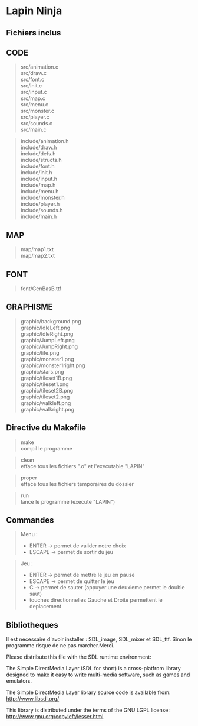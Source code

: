 Lapin Ninja
===========

Fichiers inclus
---------------

CODE
----
    
> src/animation.c    
> src/draw.c    
> src/font.c    
> src/init.c    
> src/input.c    
> src/map.c    
> src/menu.c    
> src/monster.c    
> src/player.c     
> src/sounds.c    
> src/main.c    

> include/animation.h    
> include/draw.h    
> include/defs.h    
> include/structs.h    
> include/font.h    
> include/init.h    
> include/input.h    
> include/map.h    
> include/menu.h    
> include/monster.h     
> include/player.h    
> include/sounds.h    
> include/main.h    


MAP
----

> map/map1.txt    
> map/map2.txt    


FONT
----   
   
> font/GenBasB.ttf    


GRAPHISME
---------

> graphic/background.png    
> graphic/IdleLeft.png     
> graphic/IdleRight.png     
> graphic/JumpLeft.png     
> graphic/JumpRight.png    
> graphic/life.png     
> graphic/monster1.png    
> graphic/monster1right.png     
> graphic/stars.png    
> graphic/tileset1B.png    
> graphic/tileset1.png    
> graphic/tileset2B.png    
> graphic/tileset2.png    
> graphic/walkleft.png     
> graphic/walkright.png     


Directive du Makefile
----------------------


> make    
> compil le programme    

> clean    
> efface tous les fichiers ".o" et l'executable "LAPIN"     

> proper     
> efface tous les fichiers temporaires du dossier     

> run     
> lance le programme (execute "LAPIN")     


Commandes
----------

> Menu :     
> - ENTER -> permet de valider notre choix     
> - ESCAPE -> permet de sortir du jeu     

> Jeu :     
> - ENTER -> permet de mettre le jeu en pause      
> - ESCAPE -> permet de quitter le jeu     
> - C -> permet de sauter (appuyer une deuxieme permet le double saut)     
> - touches directionnelles Gauche et Droite permettent le deplacement      

	 
Bibliotheques
--------------

Il est necessaire d'avoir installer : SDL_image, SDL_mixer et SDL_ttf.
Sinon le programme risque de ne pas marcher.Merci.


Please distribute this file with the SDL runtime environment:

The Simple DirectMedia Layer (SDL for short) is a cross-platfrom library
designed to make it easy to write multi-media software, such as games and
emulators.

The Simple DirectMedia Layer library source code is available from:
http://www.libsdl.org/

This library is distributed under the terms of the GNU LGPL license:
http://www.gnu.org/copyleft/lesser.html
